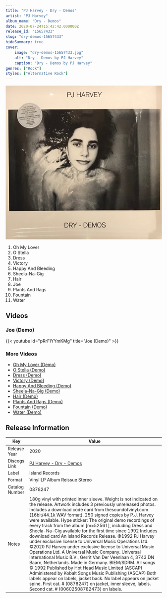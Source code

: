 ```yaml
---
title: "PJ Harvey - Dry - Demos"
artist: "PJ Harvey"
album_name: "Dry - Demos"
date: 2020-07-24T15:42:42.000000Z
release_id: "15657433"
slug: "dry-demos-15657433"
hideSummary: true
cover:
    image: "dry-demos-15657433.jpg"
    alt: "Dry - Demos by PJ Harvey"
    caption: "Dry - Demos by PJ Harvey"
genres: ["Rock"]
styles: ["Alternative Rock"]
---
```


![Dry - Demos by PJ Harvey](dry-demos-15657433.jpg)

<!-- section break -->

1. Oh My Lover
2. O Stella 
3. Dress
4. Victory
5. Happy And Bleeding
6. Sheela-Na-Gig
7. Hair
8. Joe
9. Plants And Rags
10. Fountain
11. Water

<!-- section break -->




## Videos
### Joe (Demo)
{{< youtube id="pRrFIYYmKMg" title="Joe (Demo)" >}}<br>

### More Videos

- [Oh My Lover (Demo)](https://www.youtube.com/watch?v=0iohH75zxjc)
- [O Stella (Demo)](https://www.youtube.com/watch?v=WTsU6Kz2P5o)
- [Dress (Demo)](https://www.youtube.com/watch?v=yVbgYf5CUKs)
- [Victory (Demo)](https://www.youtube.com/watch?v=AfInQ_S2wdg)
- [Happy And Bleeding (Demo)](https://www.youtube.com/watch?v=QysU-W1FGwI)
- [Sheela-Na-Gig (Demo)](https://www.youtube.com/watch?v=WQwrFbUiJIU)
- [Hair (Demo)](https://www.youtube.com/watch?v=OFZyhVPy7vw)
- [Plants And Rags (Demo)](https://www.youtube.com/watch?v=UDdOtL1sATE)
- [Fountain (Demo)](https://www.youtube.com/watch?v=hbutrQa8zcs)
- [Water (Demo)](https://www.youtube.com/watch?v=1jFb_5bQYZU)


## Release Information
|  Key           | Value                                                |
| ---------------| ---------------------------------------------------- |
| Release Year   | 2020                                   |
| Discogs Link   | [PJ Harvey - Dry - Demos](https://www.discogs.com/release/15657433-PJ-Harvey-Dry-Demos) |
| Label          | Island Records |
| Format         | Vinyl LP Album Reissue Stereo |
| Catalog Number | 0878247 |
| Notes | 180g vinyl with printed inner sleeve. Weight is not indicated on the release. Artwork includes 3 previously unreleased photos.  Includes a download code card from thesoundofvinyl.com (16bit/44.1k WAV format).  250 signed copies by P.J. Harvey were available.  Hype sticker: The original demo recordings of every track from the album [m=52561], including Dress and Sheela-Na-Gig available for the first time since 1992 Includes download card  An Island Records Release. ℗1992 PJ Harvey under exclusive license to Universal Music Operations Ltd. ©2020 PJ Harvey under exclusive license to Universal Music Operations Ltd. A Universal Music Company. Universal International Music B.V., Gerrit Van Der Veenlaan 4, 3743 DN Baarn, Netherlands. Made in Germany. BIEM/SDRM.  All songs © 1992 Published by Hot Head Music Limited (ASCAP) Administered by Kobalt Songs Music Publishing (ASCAP)  Both labels appear on labels, jacket back. No label appears on jacket spine.  First cat. # (0878247) on jacket, inner sleeve, labels. Second cat. # (00602508782473) on labels.  |